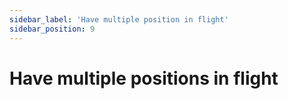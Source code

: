 ```yaml
---
sidebar_label: 'Have multiple position in flight'
sidebar_position: 9
---
```


# Have multiple positions in flight

